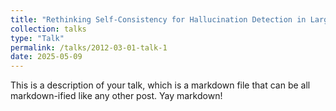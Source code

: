 ```yaml
---
title: "Rethinking Self-Consistency for Hallucination Detection in Large Language Models"
collection: talks
type: "Talk"
permalink: /talks/2012-03-01-talk-1
date: 2025-05-09
---
```


This is a description of your talk, which is a markdown file that can be all markdown-ified like any other post. Yay markdown!
